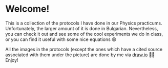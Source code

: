 # Welcome!
This is a collection of the protocols I have done in our Physics practicums. Unfortunately, the larger amount of it is done in Bulgarian. Nevertheless, you can check it out and see some of the cool experiments we do in class, or you can find it useful with some nice equations :smiley:

All the images in the protocols (except the ones which have a cited source associated with them under the picture) are done by me via [draw.io](draw.io/) :face_in_clouds: Enjoy!  
